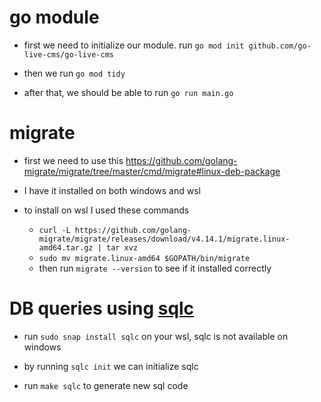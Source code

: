 # go module

- first we need to initialize our module. run `go mod init github.com/go-live-cms/go-live-cms`

- then we run `go mod tidy`

- after that, we should be able to run `go run main.go`

# migrate

- first we need to use this https://github.com/golang-migrate/migrate/tree/master/cmd/migrate#linux-deb-package

- I have it installed on both windows and wsl

- to install on wsl I used these commands
  - `curl -L https://github.com/golang-migrate/migrate/releases/download/v4.14.1/migrate.linux-amd64.tar.gz | tar xvz`
  - `sudo mv migrate.linux-amd64 $GOPATH/bin/migrate`
  - then run `migrate --version` to see if it installed correctly

# DB queries using [sqlc](https://docs.sqlc.dev/en/stable/overview/install.html)

- run `sudo snap install sqlc` on your wsl, sqlc is not available on windows

- by running `sqlc init` we can initialize sqlc

- run `make sqlc` to generate new sql code
